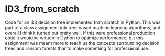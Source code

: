 # ID3_from_scratch

Code for an ID3 decision tree implemented from scratch in Python. This was part of a class assignment into tree-based machine learning algorithms, and overall I think it turned out pretty well. If this were professional production code it would be written in Cython to optimize performance, but this assignment was meant more to teach us the concepts surrounding decision trees and random forests than to make something for professional use. 
